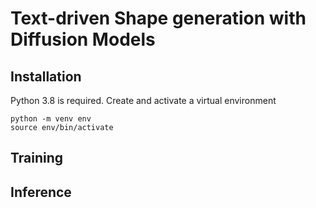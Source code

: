 # Text-driven Shape generation with Diffusion Models
## Installation
Python 3.8 is required.
Create and activate a virtual environment
```console
python -m venv env
source env/bin/activate
```

## Training
## Inference
